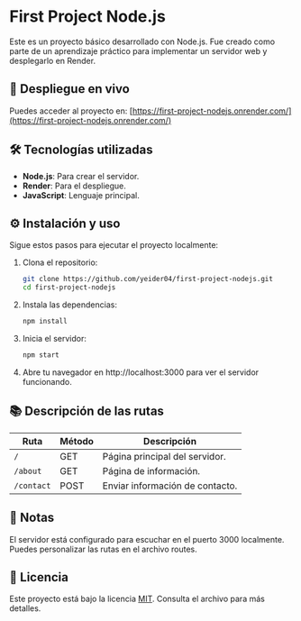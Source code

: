 # First Project Node.js

Este es un proyecto básico desarrollado con Node.js. Fue creado como parte de un aprendizaje práctico para implementar un servidor web y desplegarlo en Render.

## 🚀 Despliegue en vivo

Puedes acceder al proyecto en: [https://first-project-nodejs.onrender.com/](https://first-project-nodejs.onrender.com/)

## 🛠️ Tecnologías utilizadas

- **Node.js**: Para crear el servidor.
- **Render**: Para el despliegue.
- **JavaScript**: Lenguaje principal.

## ⚙️ Instalación y uso
Sigue estos pasos para ejecutar el proyecto localmente:

1. Clona el repositorio:
   ```bash
   git clone https://github.com/yeider04/first-project-nodejs.git
   cd first-project-nodejs

2. Instala las dependencias:
    ```bash
    npm install

3. Inicia el servidor:
    ```bash
    npm start

4. Abre tu navegador en http://localhost:3000 para ver el servidor funcionando.

## 📚 Descripción de las rutas

| Ruta          | Método | Descripción                     |
|---------------|--------|---------------------------------|
| `/`           | GET    | Página principal del servidor. |
| `/about`      | GET    | Página de información.         |
| `/contact`    | POST   | Enviar información de contacto.|

## 📝 Notas
El servidor está configurado para escuchar en el puerto 3000 localmente.
Puedes personalizar las rutas en el archivo routes.

## 📄 Licencia
Este proyecto está bajo la licencia [MIT](LICENSE). Consulta el archivo para más detalles.
